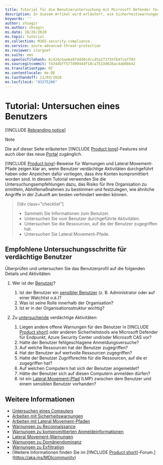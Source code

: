 ```yaml
---
title: Tutorial für die Benutzeruntersuchung mit Microsoft Defender for Identity
description: In diesem Artikel wird erläutert, wie Sicherheitswarnungen von Microsoft Defender for Identity zur Untersuchung eines verdächtigen Benutzers verwendet werden.
keywords: ''
author: shsagir
ms.author: shsagir
ms.date: 10/26/2020
ms.topic: tutorial
ms.collection: M365-security-compliance
ms.service: azure-advanced-threat-protection
ms.reviewer: itargoet
ms.suite: ems
ms.openlocfilehash: 6cd2dc6ae6a97ddd8cdcc45a273755f64fceff03
ms.sourcegitcommit: f434dbff577d9944df18ca7533d026acdab0bb42
ms.translationtype: HT
ms.contentlocale: de-DE
ms.lasthandoff: 11/03/2020
ms.locfileid: "93275206"
---
```

# <a name="tutorial-investigate-a-user"></a>Tutorial: Untersuchen eines Benutzers

[!INCLUDE [Rebranding notice](includes/rebranding.md)]

> [!NOTE]
> Die auf dieser Seite erläuterten [!INCLUDE [Product long](includes/product-long.md)]-Features sind auch über das neue [Portal](https://portal.cloudappsecurity.com) zugänglich.

[!INCLUDE [Product long](includes/product-long.md)]-Beweise für Warnungen und Lateral Movement-Pfade zeigen klar an, wenn Benutzer verdächtige Aktivitäten durchgeführt haben oder Anzeichen dafür vorliegen, dass ihre Konten kompromittiert worden sind. In diesem Tutorial verwenden Sie die Untersuchungsempfehlungen dazu, das Risiko für Ihre Organisation zu ermitteln, Abhilfemaßnahmen zu bestimmen und festzulegen, wie ähnliche Angriffe in der Zukunft am besten verhindert werden können.

> [!div class="checklist"]
>
> - Sammeln Sie Informationen zum Benutzer.
> - Untersuchen Sie vom Benutzer durchgeführte Aktivitäten.
> - Untersuchen Sie die Ressourcen, auf die der Benutzer zugegriffen hat.
> - Untersuchen Sie Lateral Movement-Pfade.

## <a name="recommended-investigation-steps-for-suspicious-users"></a>Empfohlene Untersuchungsschritte für verdächtige Benutzer

Überprüfen und untersuchen Sie das Benutzerprofil auf die folgenden Details und Aktivitäten:

1. Wer ist der [Benutzer](entity-profiles.md)?
    1. Ist der Benutzer ein [sensibler Benutzer](sensitive-accounts.md) (z. B. Administrator oder auf einer Watchlist o.ä.)?
    1. Was ist seine Rolle innerhalb der Organisation?
    1. Ist er in der Organisationsstruktur wichtig?

1. Zu [untersuchende](investigate-entity.md) verdächtige Aktivitäten:
    1. Liegen andere offene Warnungen für den Benutzer in [!INCLUDE [Product short](includes/product-short.md)] oder anderen Sicherheitstools wie Microsoft Defender für Endpunkt, Azure Security Center und/oder Microsoft CAS vor?
    1. Hatte der Benutzer fehlgeschlagene Anmeldungsversuche?
    1. Auf welche Ressourcen hat der Benutzer zugegriffen?
    1. Hat der Benutzer auf wertvolle Ressourcen zugegriffen?
    1. Hatte der Benutzer Zugriffsrechte für die Ressourcen, auf die er zugegriffen hat?
    1. Auf welchen Computern hat sich der Benutzer angemeldet?
    1. Hätte der Benutzer sich auf diesen Computern anmelden dürfen?
    1. Ist ein [Lateral Movement-Pfad](use-case-lateral-movement-path.md) (LMP) zwischen dem Benutzer und einem sensiblen Benutzer vorhanden?

## <a name="see-also"></a>Weitere Informationen

- [Untersuchen eines Computers](investigate-a-computer.md)
- [Arbeiten mit Sicherheitswarnungen](working-with-suspicious-activities.md)
- [Arbeiten mit Lateral Movement-Pfaden](use-case-lateral-movement-path.md)
- [Warnungen zu Reconnaissance](reconnaissance-alerts.md)
- [Warnungen zu kompromittierten Anmeldeinformationen](compromised-credentials-alerts.md)
- [Lateral Movement-Warnungen](lateral-movement-alerts.md)
- [Warnungen zu Domänendominanz](domain-dominance-alerts.md)
- [Warnungen zu Exfiltration](exfiltration-alerts.md)
- [Weitere Informationen finden Sie im [!INCLUDE [Product short](includes/product-short.md)]-Forum.](https://aka.ms/MDIcommunity)
